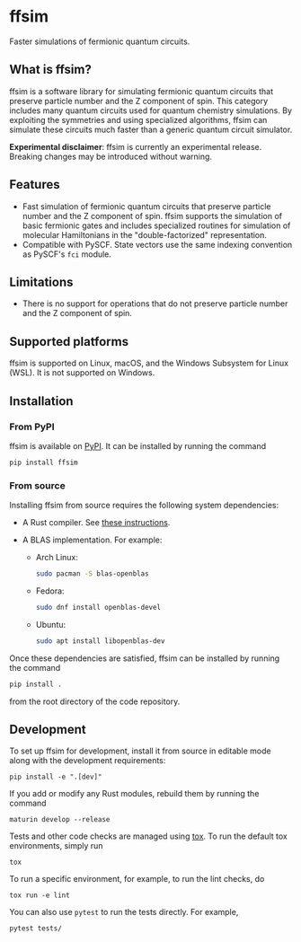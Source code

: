 # ffsim

Faster simulations of fermionic quantum circuits.

## What is ffsim?

ffsim is a software library for simulating fermionic quantum circuits that preserve particle number
and the Z component of spin. This category includes many quantum circuits used for quantum chemistry simulations.
By exploiting the symmetries and using specialized algorithms, ffsim can simulate these circuits much faster
than a generic quantum circuit simulator.

**Experimental disclaimer**: ffsim is currently an experimental release. Breaking changes may be introduced without warning.

## Features

- Fast simulation of fermionic quantum circuits that preserve particle number and the Z component of spin.
  ffsim supports the simulation of basic fermionic gates and includes specialized routines for simulation
  of molecular Hamiltonians in the "double-factorized" representation.
- Compatible with PySCF. State vectors use the same indexing convention as PySCF's `fci` module.

## Limitations

- There is no support for operations that do not preserve particle number and the Z component of spin.

## Supported platforms

ffsim is supported on Linux, macOS, and the Windows Subsystem for Linux (WSL). It is not supported on Windows.

## Installation

### From PyPI

ffsim is available on [PyPI](https://pypi.org/project/ffsim/). It can be installed by running the command

```bash
pip install ffsim
```

### From source

Installing ffsim from source requires the following system dependencies:

- A Rust compiler. See [these instructions](https://www.rust-lang.org/tools/install).
- A BLAS implementation. For example:

  - Arch Linux:

    ```bash
    sudo pacman -S blas-openblas
    ```

  - Fedora:

    ```bash
    sudo dnf install openblas-devel
    ```

  - Ubuntu:

    ```bash
    sudo apt install libopenblas-dev
    ```

Once these dependencies are satisfied, ffsim can be installed by running the command

```bash
pip install .
```

from the root directory of the code repository.

## Development

To set up ffsim for development, install it from source in editable mode along with the development requirements:

    pip install -e ".[dev]"

If you add or modify any Rust modules, rebuild them by running the command

    maturin develop --release

Tests and other code checks are managed using [tox](https://tox.wiki/en/latest/).
To run the default tox environments, simply run

    tox

To run a specific environment, for example, to run the lint checks, do

    tox run -e lint

You can also use `pytest` to run the tests directly. For example,

    pytest tests/
